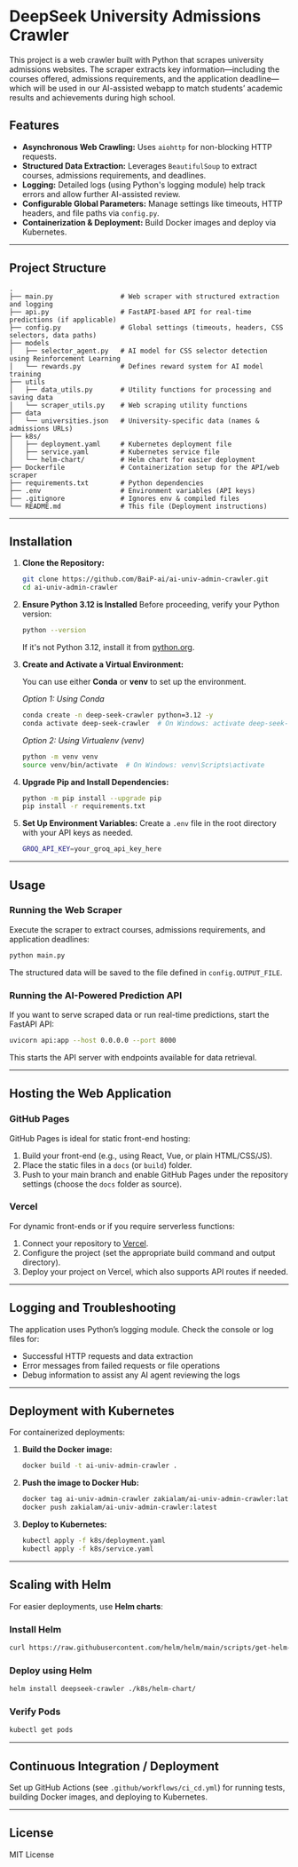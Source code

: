 # DeepSeek University Admissions Crawler

This project is a web crawler built with Python that scrapes university admissions websites. The scraper extracts key information—including the courses offered, admissions requirements, and the application deadline—which will be used in our AI-assisted webapp to match students’ academic results and achievements during high school.

## Features
- **Asynchronous Web Crawling:** Uses `aiohttp` for non-blocking HTTP requests.
- **Structured Data Extraction:** Leverages `BeautifulSoup` to extract courses, admissions requirements, and deadlines.
- **Logging:** Detailed logs (using Python's logging module) help track errors and allow further AI-assisted review.
- **Configurable Global Parameters:** Manage settings like timeouts, HTTP headers, and file paths via `config.py`.
- **Containerization & Deployment:** Build Docker images and deploy via Kubernetes.

---

## Project Structure
```
.
├── main.py                 # Web scraper with structured extraction and logging
├── api.py                  # FastAPI-based API for real-time predictions (if applicable)
├── config.py               # Global settings (timeouts, headers, CSS selectors, data paths)
├── models
│   ├── selector_agent.py   # AI model for CSS selector detection using Reinforcement Learning
│   └── rewards.py          # Defines reward system for AI model training
├── utils
│   ├── data_utils.py       # Utility functions for processing and saving data
│   └── scraper_utils.py    # Web scraping utility functions
├── data
│   └── universities.json   # University-specific data (names & admissions URLs)
├── k8s/
│   ├── deployment.yaml     # Kubernetes deployment file
│   ├── service.yaml        # Kubernetes service file
│   └── helm-chart/         # Helm chart for easier deployment
├── Dockerfile              # Containerization setup for the API/web scraper
├── requirements.txt        # Python dependencies
├── .env                    # Environment variables (API keys)
├── .gitignore              # Ignores env & compiled files
└── README.md               # This file (Deployment instructions)
```

---

## Installation
1. **Clone the Repository:**
   ```bash
   git clone https://github.com/BaiP-ai/ai-univ-admin-crawler.git
   cd ai-univ-admin-crawler
   ```

2. **Ensure Python 3.12 is Installed**
   Before proceeding, verify your Python version:
   ```bash
   python --version
   ```
   If it's not Python 3.12, install it from [python.org](https://www.python.org/downloads/).

3. **Create and Activate a Virtual Environment:**

   You can use either **Conda** or **venv** to set up the environment.

   _Option 1: Using Conda_
   ```bash
   conda create -n deep-seek-crawler python=3.12 -y
   conda activate deep-seek-crawler  # On Windows: activate deep-seek-crawler
   ```

   _Option 2: Using Virtualenv (venv)_
   ```bash
   python -m venv venv
   source venv/bin/activate  # On Windows: venv\Scripts\activate
   ```

4. **Upgrade Pip and Install Dependencies:**
   ```bash
   python -m pip install --upgrade pip
   pip install -r requirements.txt
   ```

5. **Set Up Environment Variables:**
   Create a `.env` file in the root directory with your API keys as needed.
   ```bash
   GROQ_API_KEY=your_groq_api_key_here
   ```

---

## Usage
### Running the Web Scraper
Execute the scraper to extract courses, admissions requirements, and application deadlines:
```bash
python main.py
```
The structured data will be saved to the file defined in `config.OUTPUT_FILE`.

### Running the AI-Powered Prediction API
If you want to serve scraped data or run real-time predictions, start the FastAPI API:
```bash
uvicorn api:app --host 0.0.0.0 --port 8000
```
This starts the API server with endpoints available for data retrieval.

---

## Hosting the Web Application
### GitHub Pages
GitHub Pages is ideal for static front-end hosting:
1. Build your front-end (e.g., using React, Vue, or plain HTML/CSS/JS).
2. Place the static files in a `docs` (or `build`) folder.
3. Push to your main branch and enable GitHub Pages under the repository settings (choose the `docs` folder as source).

### Vercel
For dynamic front-ends or if you require serverless functions:
1. Connect your repository to [Vercel](https://vercel.com/).
2. Configure the project (set the appropriate build command and output directory).
3. Deploy your project on Vercel, which also supports API routes if needed.

---

## Logging and Troubleshooting
The application uses Python’s logging module. Check the console or log files for:
- Successful HTTP requests and data extraction
- Error messages from failed requests or file operations
- Debug information to assist any AI agent reviewing the logs

---

## Deployment with Kubernetes
For containerized deployments:
1. **Build the Docker image:**
   ```bash
   docker build -t ai-univ-admin-crawler .
   ```
2. **Push the image to Docker Hub:**
   ```bash
   docker tag ai-univ-admin-crawler zakialam/ai-univ-admin-crawler:latest
   docker push zakialam/ai-univ-admin-crawler:latest
   ```
3. **Deploy to Kubernetes:**
   ```bash
   kubectl apply -f k8s/deployment.yaml
   kubectl apply -f k8s/service.yaml
   ```

---

## Scaling with Helm
For easier deployments, use **Helm charts**:

### Install Helm
```bash
curl https://raw.githubusercontent.com/helm/helm/main/scripts/get-helm-3 | bash
```

### Deploy using Helm
```bash
helm install deepseek-crawler ./k8s/helm-chart/
```

### Verify Pods
```bash
kubectl get pods
```

---

## Continuous Integration / Deployment
Set up GitHub Actions (see `.github/workflows/ci_cd.yml`) for running tests, building Docker images, and deploying to Kubernetes.

---

## License
MIT License
